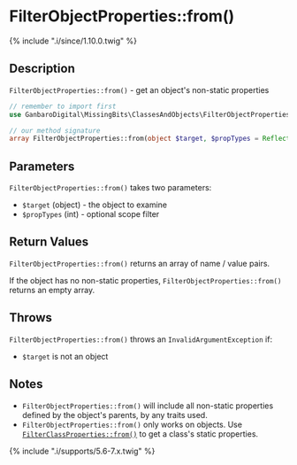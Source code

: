 # FilterObjectProperties::from()

{% include ".i/since/1.10.0.twig" %}

## Description

`FilterObjectProperties::from()` - get an object's non-static properties

```php
// remember to import first
use GanbaroDigital\MissingBits\ClassesAndObjects\FilterObjectProperties;

// our method signature
array FilterObjectProperties::from(object $target, $propTypes = ReflectionProperty::IS_PUBLIC);
```

## Parameters

`FilterObjectProperties::from()` takes two parameters:

* `$target` (object) - the object to examine
* `$propTypes` (int) - optional scope filter

## Return Values

`FilterObjectProperties::from()` returns an array of name / value pairs.

If the object has no non-static properties, `FilterObjectProperties::from()` returns an empty array.

## Throws

`FilterObjectProperties::from()` throws an `InvalidArgumentException` if:

* `$target` is not an object

## Notes

* `FilterObjectProperties::from()` will include all non-static properties defined by the object's parents, by any traits used.
* `FilterObjectProperties::from()` only works on objects. Use [`FilterClassProperties::from()`](FilterClassProperties.from.html) to get a class's static properties.

{% include ".i/supports/5.6-7.x.twig" %}
